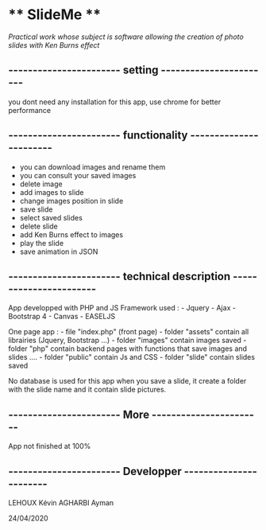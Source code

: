 # ** SlideMe **

_Practical work whose subject is software allowing the creation of photo slides with Ken Burns effect_


## ----------------------- setting -----------------------

you dont need any installation for this app, use chrome for better performance 


## ----------------------- functionality -----------------------

- you can download images and rename them
- you can consult your saved images
- delete image
- add images to slide
- change images position in slide
- save slide 
- select saved slides
- delete slide
- add Ken Burns effect to images
- play the slide
- save animation in JSON


## ----------------------- technical description -----------------------

App developped with PHP and JS
Framework used : 
        - Jquery
        - Ajax
        - Bootstrap 4
        - Canvas
        - EASELJS

One page app :
        - file "index.php" (front page)
        - folder "assets" contain all librairies (Jquery, Bootstrap ...)
        - folder "images" contain images saved
        - folder "php" contain backend pages with functions that save images and slides ....
        - folder "public" contain Js and CSS
        - folder "slide" contain slides saved

No database is used for this app when you save a slide, it create a folder with the slide name and it contain slide pictures.

## ----------------------- More -----------------------

App not finished at 100%

## ----------------------- Developper -----------------------

LEHOUX Kévin
AGHARBI Ayman

24/04/2020